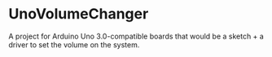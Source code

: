 # UnoVolumeChanger
A project for Arduino Uno 3.0-compatible boards that would be a sketch + a driver to set the volume on the system.
